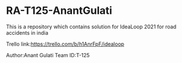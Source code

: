 # RA-T125-AnantGulati

This is a repository which contains solution for IdeaLoop 2021 for road accidents in india

Trello link:https://trello.com/b/h1AnrFpF/idealoop

Author:Anant Gulati
Team ID:T-125